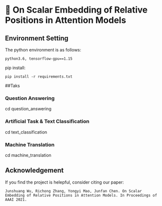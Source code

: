 # :book: On Scalar Embedding of Relative Positions in Attention Models

## Environment Setting
The python environment is as follows:

```
python3.6, tensorflow-gpu==1.15
```

pip install:

```
pip install -r requirements.txt
```

##Taks 

### Question Answering 
cd question_answering

### Artificial Task & Text Classification
cd text_classification

### Machine Translation
cd machine_translation


## Acknowledgement

If you find the project is helepful, consider citing our paper:

```
Junshuang Wu, Richong Zhang, Yongyi Mao, Junfan Chen. On Scalar Embedding of Relative Positions in Attention Models. In Proceedings of AAAI 2021.
```
